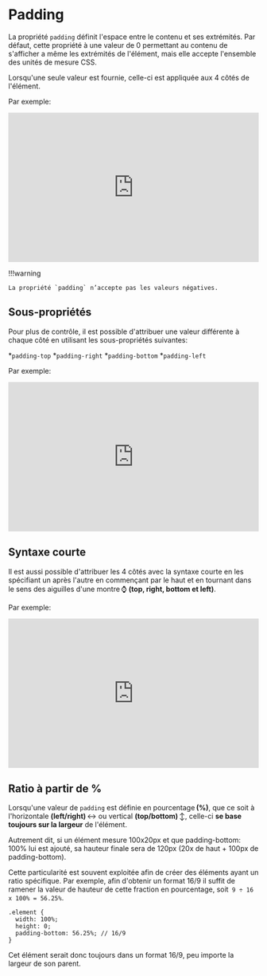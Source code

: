 # Padding
La propriété `padding` définit l'espace entre le contenu et ses extrémités. Par défaut, cette propriété à une valeur de 0 permettant au contenu de s'afficher a même les extrémités de l'élément, mais elle accepte l'ensemble des unités de mesure CSS.

Lorsqu'une seule valeur est fournie, celle-ci est appliquée aux 4 côtés de l'élément.

Par exemple:
<iframe height="300" style="width: 100%;" scrolling="no" title="Padding" src="https://codepen.io/tim-momo/embed/rNrKjeY?default-tab=html%2Cresult" frameborder="no" loading="lazy" allowtransparency="true" allowfullscreen="true">
  See the Pen <a href="https://codepen.io/tim-momo/pen/rNrKjeY">
  Padding</a> by TIM Montmorency (<a href="https://codepen.io/tim-momo">@tim-momo</a>)
  on <a href="https://codepen.io">CodePen</a>.
</iframe>

!!!warning

    La propriété `padding` n’accepte pas les valeurs négatives.

## Sous-propriétés

Pour plus de contrôle, il est possible d'attribuer une valeur différente à chaque côté en utilisant les sous-propriétés suivantes:

*`padding-top`
*`padding-right`
*`padding-bottom`
*`padding-left`

Par exemple:
<iframe height="300" style="width: 100%;" scrolling="no" title="Padding - Sub-properties" src="https://codepen.io/tim-momo/embed/OJwEWbV?default-tab=html%2Cresult" frameborder="no" loading="lazy" allowtransparency="true" allowfullscreen="true">
  See the Pen <a href="https://codepen.io/tim-momo/pen/OJwEWbV">
  Padding - Sub-properties</a> by TIM Montmorency (<a href="https://codepen.io/tim-momo">@tim-momo</a>)
  on <a href="https://codepen.io">CodePen</a>.
</iframe>

## Syntaxe courte

Il est aussi possible d'attribuer les 4 côtés avec la syntaxe courte en les spécifiant un après l'autre en commençant par le haut et en tournant dans le sens des aiguilles d'une montre ⌚️ **(top, right, bottom et left)**.

Par exemple:
<iframe height="300" style="width: 100%;" scrolling="no" title="Padding - Multiple values" src="https://codepen.io/tim-momo/embed/BaPVpRj?default-tab=html%2Cresult" frameborder="no" loading="lazy" allowtransparency="true" allowfullscreen="true">
  See the Pen <a href="https://codepen.io/tim-momo/pen/BaPVpRj">
  Padding - Multiple values</a> by TIM Montmorency (<a href="https://codepen.io/tim-momo">@tim-momo</a>)
  on <a href="https://codepen.io">CodePen</a>.
</iframe>

## Ratio à partir de %

Lorsqu'une valeur de `padding` est définie en pourcentage **(%)**, que ce soit à l'horizontale **(left/right)** ↔️ ou vertical **(top/bottom)** ↕️, celle-ci **se base toujours sur la largeur** de l'élément.

Autrement dit, si un élément mesure 100x20px et que padding-bottom: 100% lui est ajouté, sa hauteur finale sera de 120px (20x de haut + 100px de padding-bottom).

Cette particularité est souvent exploitée afin de créer des éléments ayant un ratio spécifique. Par exemple, afin d'obtenir un format 16/9 il suffit de ramener la valeur de hauteur de cette fraction en pourcentage, soit` 9 ÷ 16 x 100% = 56.25%`.

```
.element {
  width: 100%;
  height: 0;
  padding-bottom: 56.25%; // 16/9
}
```
Cet élément serait donc toujours dans un format 16/9, peu importe la largeur de son parent.
